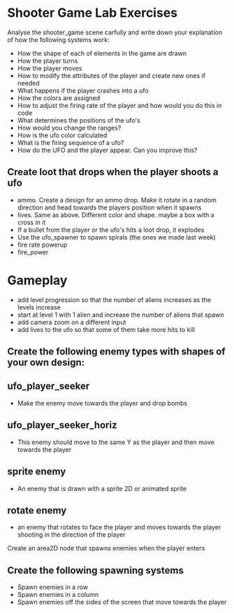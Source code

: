 # Shooter Game Lab Exercises

Analyse the shooter_game scene carfully and write down your explanation of how the following systems work:

- How the shape of each of elements in the game are drawn
- How the player turns
- How the player moves
- How to modify the attributes of the player and create new ones if needed
- What happens if the player crashes into a ufo
- How the colors are assigned
- How to adjust the firing rate of the player and how would you do this in code
- What determines the positions of the ufo's
- How would you change the ranges?
- How is the ufo color calculated
- What is the firing sequence of a ufo?
- How do the UFO and the player appear. Can you improve this?

## Create loot that drops when the player shoots a ufo
- ammo. Create a design for an ammo drop. Make it rotate in a random direction and head towards the players position when it spawns 
- lives. Same as above. Different color and shape. maybe a box with a cross in it
- If a bullet from the player or the ufo's hits a loot drop, it explodes
- Use the ufo_spawner to spawn spirals (the ones we made last week)
- fire rate powerup
- fire_power

# Gameplay
- add level progression so that the number of aliens increases as the levels increase
- start at level 1 with 1 alien and increase the number of aliens that spawn
- add camera zoom on a different input
- add lives to the ufo so that some of them take more hits to kill

## Create the following enemy types with shapes of your own design:

## ufo_player_seeker
- Make the enemy move towards the player and drop bombs

## ufo_player_seeker_horiz
- This enemy should move to the same Y as the player and then move towards the player

## sprite enemy
- An enemy that is drawn with a sprite 2D or animated sprite

## rotate enemy
- an enemy that rotates to face the player and moves towards the player shooting in the direction of the player

Create an area2D node that spawns enemies when the player enters

## Create the following spawning systems
- Spawn enemies in a row
- Spawn enemies in a column
- Spawn enemies off the sides of the screen that move towards the player


